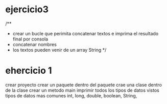 # ejercicio3

/**
* crear un bucle que perimita concatenar textos e imprima el resultado final por consola
* concatenar nombres
* los textos pueden venir de un array String
*/

# ehercicio 1
crear proyecto
crear un paquete
dentro del paquete crae una clase
dentro de la clase crear un metodo main
imprimir todos los tipos de datos vistos 
tipos de datos mas comunes 
int, long, double, boolean, String,

